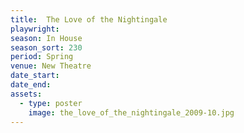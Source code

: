 ```yaml
---
title:  The Love of the Nightingale
playwright:
season: In House
season_sort: 230
period: Spring
venue: New Theatre
date_start:
date_end:
assets:
  - type: poster
    image: the_love_of_the_nightingale_2009-10.jpg
---
```

